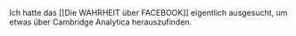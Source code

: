 Ich hatte das [[Die WAHRHEIT über FACEBOOK]] eigentlich ausgesucht, um etwas über Cambridge Analytica herauszufinden. 